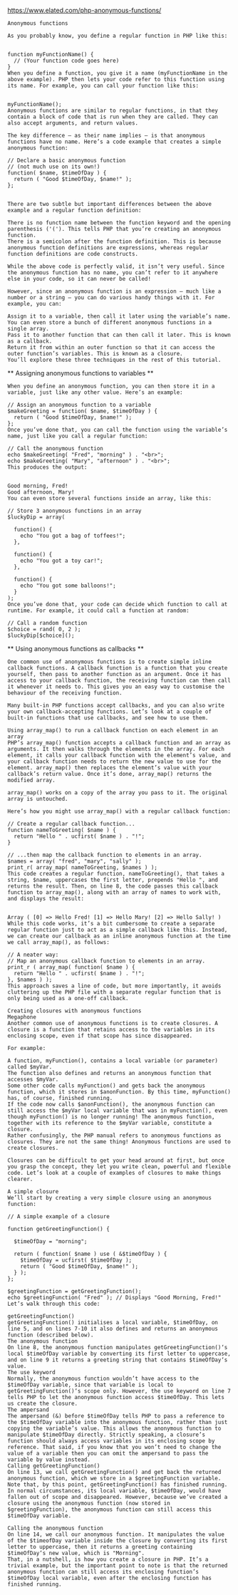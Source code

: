 https://www.elated.com/php-anonymous-functions/

```Anonymous functions```
```
As you probably know, you define a regular function in PHP like this:


function myFunctionName() {
  // (Your function code goes here)
}
When you define a function, you give it a name (myFunctionName in the above example). PHP then lets your code refer to this function using its name. For example, you can call your function like this:


myFunctionName();
Anonymous functions are similar to regular functions, in that they contain a block of code that is run when they are called. They can also accept arguments, and return values.

The key difference — as their name implies — is that anonymous functions have no name. Here’s a code example that creates a simple anonymous function:

// Declare a basic anonymous function
// (not much use on its own!)
function( $name, $timeOfDay ) {
  return ( "Good $timeOfDay, $name!" );
};


```

```
There are two subtle but important differences between the above example and a regular function definition:

There is no function name between the function keyword and the opening parenthesis ('('). This tells PHP that you’re creating an anonymous function.
There is a semicolon after the function definition. This is because anonymous function definitions are expressions, whereas regular function definitions are code constructs.

```

```
While the above code is perfectly valid, it isn’t very useful. Since the anonymous function has no name, you can’t refer to it anywhere else in your code, so it can never be called!

However, since an anonymous function is an expression — much like a number or a string — you can do various handy things with it. For example, you can:

Assign it to a variable, then call it later using the variable’s name. You can even store a bunch of different anonymous functions in a single array.
Pass it to another function that can then call it later. This is known as a callback.
Return it from within an outer function so that it can access the outer function’s variables. This is known as a closure.
You’ll explore these three techniques in the rest of this tutorial.

```

** Assigning anonymous functions to variables **
```
When you define an anonymous function, you can then store it in a variable, just like any other value. Here’s an example:

// Assign an anonymous function to a variable
$makeGreeting = function( $name, $timeOfDay ) {
  return ( "Good $timeOfDay, $name!" );
};
Once you’ve done that, you can call the function using the variable’s name, just like you call a regular function:

// Call the anonymous function
echo $makeGreeting( "Fred", "morning" ) . "<br>";
echo $makeGreeting( "Mary", "afternoon" ) . "<br>";
This produces the output:


Good morning, Fred!
Good afternoon, Mary!
You can even store several functions inside an array, like this:

// Store 3 anonymous functions in an array
$luckyDip = array(

  function() {
    echo "You got a bag of toffees!";
  },

  function() {
    echo "You got a toy car!";
  },

  function() {
    echo "You got some balloons!";
  }
);
Once you’ve done that, your code can decide which function to call at runtime. For example, it could call a function at random:

// Call a random function
$choice = rand( 0, 2 );
$luckyDip[$choice]();

```

** Using anonymous functions as callbacks **
```
One common use of anonymous functions is to create simple inline callback functions. A callback function is a function that you create yourself, then pass to another function as an argument. Once it has access to your callback function, the receiving function can then call it whenever it needs to. This gives you an easy way to customise the behaviour of the receiving function.

Many built-in PHP functions accept callbacks, and you can also write your own callback-accepting functions. Let’s look at a couple of built-in functions that use callbacks, and see how to use them.

Using array_map() to run a callback function on each element in an array
PHP’s array_map() function accepts a callback function and an array as arguments. It then walks through the elements in the array. For each element, it calls your callback function with the element’s value, and your callback function needs to return the new value to use for the element. array_map() then replaces the element’s value with your callback’s return value. Once it’s done, array_map() returns the modified array.

array_map() works on a copy of the array you pass to it. The original array is untouched.

Here’s how you might use array_map() with a regular callback function:

// Create a regular callback function...
function nameToGreeting( $name ) {
  return "Hello " . ucfirst( $name ) . "!";
}

// ...then map the callback function to elements in an array.
$names = array( "fred", "mary", "sally" );
print_r( array_map( nameToGreeting, $names ) );
This code creates a regular function, nameToGreeting(), that takes a string, $name, uppercases the first letter, prepends "Hello ", and returns the result. Then, on line 8, the code passes this callback function to array_map(), along with an array of names to work with, and displays the result:


Array ( [0] => Hello Fred! [1] => Hello Mary! [2] => Hello Sally! )
While this code works, it’s a bit cumbersome to create a separate regular function just to act as a simple callback like this. Instead, we can create our callback as an inline anonymous function at the time we call array_map(), as follows:

// A neater way:
// Map an anonymous callback function to elements in an array.
print_r ( array_map( function( $name ) {
  return "Hello " . ucfirst( $name ) . "!";
}, $names ) );
This approach saves a line of code, but more importantly, it avoids cluttering up the PHP file with a separate regular function that is only being used as a one-off callback.

```


```
Creating closures with anonymous functions
Megaphone
Another common use of anonymous functions is to create closures. A closure is a function that retains access to the variables in its enclosing scope, even if that scope has since disappeared.

For example:

A function, myFunction(), contains a local variable (or parameter) called $myVar.
The function also defines and returns an anonymous function that accesses $myVar.
Some other code calls myFunction() and gets back the anonymous function, which it stores in $anonFunction. By this time, myFunction() has, of course, finished running.
If the code now calls $anonFunction(), the anonymous function can still access the $myVar local variable that was in myFunction(), even though myFunction() is no longer running! The anonymous function, together with its reference to the $myVar variable, constitute a closure.
Rather confusingly, the PHP manual refers to anonymous functions as closures. They are not the same thing! Anonymous functions are used to create closures.

Closures can be difficult to get your head around at first, but once you grasp the concept, they let you write clean, powerful and flexible code. Let’s look at a couple of examples of closures to make things clearer.

A simple closure
We’ll start by creating a very simple closure using an anonymous function:

// A simple example of a closure

function getGreetingFunction() {

  $timeOfDay = "morning";

  return ( function( $name ) use ( &$timeOfDay ) {
    $timeOfDay = ucfirst( $timeOfDay ); 
    return ( "Good $timeOfDay, $name!" );
  } );
};

$greetingFunction = getGreetingFunction();
echo $greetingFunction( "Fred" ); // Displays "Good Morning, Fred!"
Let’s walk through this code:

getGreetingFunction()
getGreetingFunction() initialises a local variable, $timeOfDay, on line 5, and on lines 7-10 it also defines and returns an anonymous function (described below).
The anonymous function
On line 8, the anonymous function manipulates getGreetingFunction()‘s local $timeOfDay variable by converting its first letter to uppercase, and on line 9 it returns a greeting string that contains $timeOfDay‘s value.
The use keyword
Normally, the anonymous function wouldn’t have access to the $timeOfDay variable, since that variable is local to getGreetingFunction()‘s scope only. However, the use keyword on line 7 tells PHP to let the anonymous function access $timeOfDay. This lets us create the closure.
The ampersand
The ampersand (&) before $timeOfDay tells PHP to pass a reference to the $timeOfDay variable into the anonymous function, rather than just copying the variable’s value. This allows the anonymous function to manipulate $timeOfDay directly. Strictly speaking, a closure’s function should always access variables in its enclosing scope by reference. That said, if you know that you won’t need to change the value of a variable then you can omit the ampersand to pass the variable by value instead.
Calling getGreetingFunction()
On line 13, we call getGreetingFunction() and get back the returned anonymous function, which we store in a $greetingFunction variable.
Note that, by this point, getGreetingFunction() has finished running. In normal circumstances, its local variable, $timeOfDay, would have fallen out of scope and disappeared. However, because we’ve created a closure using the anonymous function (now stored in $greetingFunction), the anonymous function can still access this $timeOfDay variable.

Calling the anonymous function
On line 14, we call our anonymous function. It manipulates the value of the $timeofDay variable inside the closure by converting its first letter to uppercase, then it returns a greeting containing $timeOfDay‘s new value, which is "Morning".
That, in a nutshell, is how you create a closure in PHP. It’s a trivial example, but the important point to note is that the returned anonymous function can still access its enclosing function’s $timeOfDay local variable, even after the enclosing function has finished running.

```
